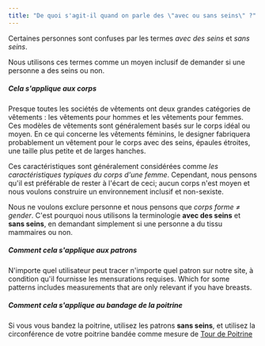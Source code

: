 ```yaml
---
title: "De quoi s'agit-il quand on parle des \"avec ou sans seins\" ?"
---
```


Certaines personnes sont confuses par les termes *avec des seins* et *sans seins*.

Nous utilisons ces termes comme un moyen inclusif de demander si une personne a des seins ou non.

##### Cela s'applique aux corps

Presque toutes les sociétés de vêtements ont deux grandes catégories de vêtements : les vêtements pour hommes et les vêtements pour femmes. Ces modèles de vêtements sont généralement basés sur le corps idéal ou moyen. En ce qui concerne les vêtements féminins, le designer fabriquera probablement un vêtement pour le corps avec des seins, épaules étroites, une taille plus petite et de larges hanches.

Ces caractéristiques sont généralement considérées comme *les caractéristiques typiques du corps d'une femme*. Cependant, nous pensons qu'il est préférable de rester à l'écart de ceci; aucun corps n'est moyen et nous voulons construire un environnement inclusif et non-sexiste.

Nous ne voulons exclure personne et nous pensons que *corps forme ≠ gender*. C'est pourquoi nous utilisons la terminologie **avec des seins** et **sans seins**, en demandant simplement si une personne a du tissu mammaires ou non.

##### Comment cela s'applique aux patrons

N'importe quel utilisateur peut tracer n'importe quel patron sur notre site, à condition qu'il fournisse les mensurations requises. Which for some patterns includes measurements that are only relevant if you have breasts.

##### Comment cela s'applique au bandage de la poitrine

Si vous vous bandez la poitrine, utilisez les patrons **sans seins**, et utilisez la circonférence de votre poitrine bandée comme mesure de [Tour de Poitrine](/docs/measurements/chest/)

